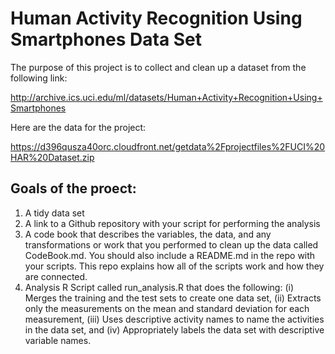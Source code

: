 # Human Activity Recognition Using Smartphones Data Set
The purpose of this project is to collect and clean up a dataset from the following link:

http://archive.ics.uci.edu/ml/datasets/Human+Activity+Recognition+Using+Smartphones

Here are the data for the project:

https://d396qusza40orc.cloudfront.net/getdata%2Fprojectfiles%2FUCI%20HAR%20Dataset.zip

## Goals of the proect:
1. A tidy data set
2. A link to a Github repository with your script for performing the analysis
3. A code book that describes the variables, the data, and any transformations or work that you performed to clean up the data called CodeBook.md. You should also include a README.md in the repo with your scripts. This repo explains how all of the scripts work and how they are connected.
4. Analysis R Script called run_analysis.R that does the following: (i) Merges the training and the test sets to create one data set, (ii) Extracts only the measurements on the mean and standard deviation for each measurement, (iii) Uses descriptive activity names to name the activities in the data set, and (iv) Appropriately labels the data set with descriptive variable names.
